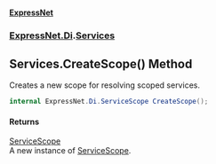 #### [ExpressNet](ExpressNet.md 'ExpressNet')
### [ExpressNet.Di](ExpressNet.Di.md 'ExpressNet.Di').[Services](ExpressNet.Di.Services.md 'ExpressNet.Di.Services')

## Services.CreateScope() Method

Creates a new scope for resolving scoped services.

```csharp
internal ExpressNet.Di.ServiceScope CreateScope();
```

#### Returns
[ServiceScope](ExpressNet.Di.ServiceScope.md 'ExpressNet.Di.ServiceScope')  
A new instance of [ServiceScope](ExpressNet.Di.ServiceScope.md 'ExpressNet.Di.ServiceScope').